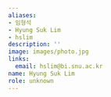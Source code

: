 ```yaml
---
aliases:
- 임형석
- Hyung Suk Lim
- hslim
description: ''
image: images/photo.jpg
links:
  email: hslim@bi.snu.ac.kr
name: Hyung Suk Lim
role: unknown
---
```

